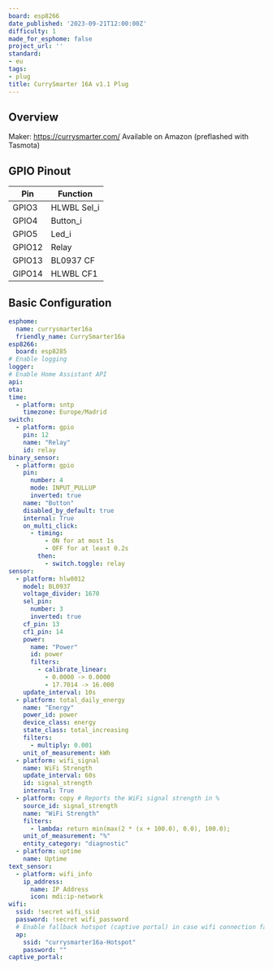 ```yaml
---
board: esp8266
date_published: '2023-09-21T12:00:00Z'
difficulty: 1
made_for_esphome: false
project_url: ''
standard:
- eu
tags:
- plug
title: CurrySmarter 16A v1.1 Plug
---
```


## Overview

Maker: <https://currysmarter.com/>
Available on Amazon (preflashed with Tasmota)

## GPIO Pinout

| Pin    | Function            |
| ------ | ------------------- |
| GPIO3  | HLWBL Sel_i         |
| GPIO4  | Button_i            |
| GPIO5  | Led_i               |
| GPIO12 | Relay               |
| GPIO13 | BL0937 CF           |
| GIPO14 | HLWBL CF1           |

## Basic Configuration

```yaml
esphome:
  name: currysmarter16a
  friendly_name: CurrySmarter16a
esp8266:
  board: esp8285
# Enable logging
logger:
# Enable Home Assistant API
api:
ota:
time:
  - platform: sntp
    timezone: Europe/Madrid
switch:
  - platform: gpio
    pin: 12
    name: "Relay"
    id: relay
binary_sensor:
  - platform: gpio
    pin:
      number: 4
      mode: INPUT_PULLUP
      inverted: true
    name: "Button"
    disabled_by_default: true
    internal: True
    on_multi_click:
      - timing:
          - ON for at most 1s
          - OFF for at least 0.2s
        then:
          - switch.toggle: relay
sensor:
  - platform: hlw8012
    model: BL0937
    voltage_divider: 1670
    sel_pin:
      number: 3
      inverted: true
    cf_pin: 13
    cf1_pin: 14
    power:
      name: "Power"
      id: power
      filters:
        - calibrate_linear:
          - 0.0000 -> 0.0000
          - 17.7014 -> 16.000
    update_interval: 10s
  - platform: total_daily_energy
    name: "Energy"
    power_id: power
    device_class: energy
    state_class: total_increasing
    filters:
      - multiply: 0.001
    unit_of_measurement: kWh
  - platform: wifi_signal
    name: WiFi Strength
    update_interval: 60s
    id: signal_strength
    internal: True
  - platform: copy # Reports the WiFi signal strength in %
    source_id: signal_strength
    name: "WiFi Strength"
    filters:
      - lambda: return min(max(2 * (x + 100.0), 0.0), 100.0);
    unit_of_measurement: "%"
    entity_category: "diagnostic"
  - platform: uptime
    name: Uptime
text_sensor:
  - platform: wifi_info
    ip_address:
      name: IP Address
      icon: mdi:ip-network
wifi:
  ssid: !secret wifi_ssid
  password: !secret wifi_password
  # Enable fallback hotspot (captive portal) in case wifi connection fails
  ap:
    ssid: "currysmarter16a-Hotspot"
    password: ""
captive_portal:
```